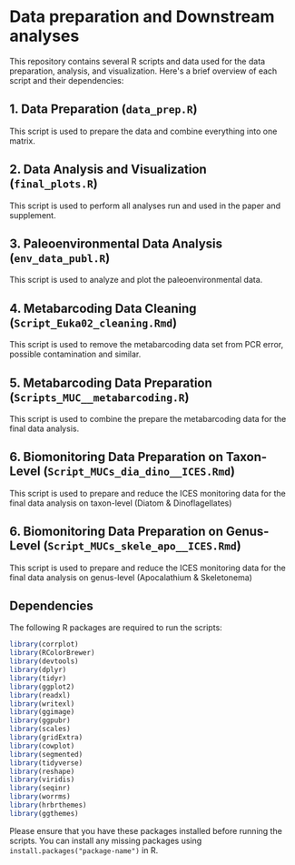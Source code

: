 # Data preparation and Downstream analyses

This repository contains several R scripts and data used for the data preparation, analysis, and visualization. Here's a brief overview of each script and their dependencies:

## 1. Data Preparation (`data_prep.R`)

This script is used to prepare the data and combine everything into one matrix.

## 2. Data Analysis and Visualization (`final_plots.R`)

This script is used to perform all analyses run and used in the paper and supplement.

## 3. Paleoenvironmental Data Analysis (`env_data_publ.R`)

This script is used to analyze and plot the paleoenvironmental data.

## 4. Metabarcoding Data Cleaning (`Script_Euka02_cleaning.Rmd`)

This script is used to remove the metabarcoding data set from PCR error, possible contamination and similar.

## 5. Metabarcoding Data Preparation (`Scripts_MUC__metabarcoding.R`)

This script is used to combine the prepare the metabarcoding data for the final data analysis.

## 6. Biomonitoring Data Preparation on Taxon-Level (`Script_MUCs_dia_dino__ICES.Rmd`)

This script is used to prepare and reduce the ICES monitoring data for the final data analysis on taxon-level (Diatom & Dinoflagellates)

## 6. Biomonitoring Data Preparation on Genus-Level (`Script_MUCs_skele_apo__ICES.Rmd`)

This script is used to prepare and reduce the ICES monitoring data for the final data analysis on genus-level (Apocalathium & Skeletonema)

## Dependencies

The following R packages are required to run the scripts:

```R
library(corrplot)
library(RColorBrewer)
library(devtools)
library(dplyr)
library(tidyr)
library(ggplot2)
library(readxl)
library(writexl)
library(ggimage)
library(ggpubr)
library(scales)
library(gridExtra)
library(cowplot)
library(segmented)
library(tidyverse)
library(reshape)
library(viridis)
library(seqinr)
library(worrms)
library(hrbrthemes)
library(ggthemes)
```

Please ensure that you have these packages installed before running the scripts. You can install any missing packages using `install.packages("package-name")` in R.
